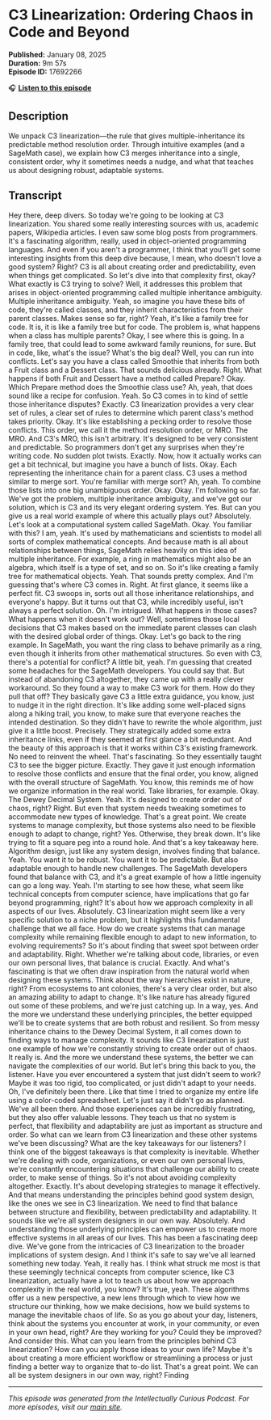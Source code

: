 # C3 Linearization: Ordering Chaos in Code and Beyond

**Published:** January 08, 2025  
**Duration:** 9m 57s  
**Episode ID:** 17692266

🎧 **[Listen to this episode](https://intellectuallycurious.buzzsprout.com/2529712/episodes/17692266-c3-linearization-ordering-chaos-in-code-and-beyond)**

## Description

We unpack C3 linearization—the rule that gives multiple-inheritance its predictable method resolution order. Through intuitive examples (and a SageMath case), we explain how C3 merges inheritance into a single, consistent order, why it sometimes needs a nudge, and what that teaches us about designing robust, adaptable systems.

## Transcript

Hey there, deep divers. So today we're going to be looking at C3 linearization. You shared some really interesting sources with us, academic papers, Wikipedia articles. I even saw some blog posts from programmers. It's a fascinating algorithm, really, used in object-oriented programming languages. And even if you aren't a programmer, I think that you'll get some interesting insights from this deep dive because, I mean, who doesn't love a good system? Right? C3 is all about creating order and predictability, even when things get complicated. So let's dive into that complexity first, okay? What exactly is C3 trying to solve? Well, it addresses this problem that arises in object-oriented programming called multiple inheritance ambiguity. Multiple inheritance ambiguity. Yeah, so imagine you have these bits of code, they're called classes, and they inherit characteristics from their parent classes. Makes sense so far, right? Yeah, it's like a family tree for code. It is, it is like a family tree but for code. The problem is, what happens when a class has multiple parents? Okay, I see where this is going. In a family tree, that could lead to some awkward family reunions, for sure. But in code, like, what's the issue? What's the big deal? Well, you can run into conflicts. Let's say you have a class called Smoothie that inherits from both a Fruit class and a Dessert class. That sounds delicious already. Right. What happens if both Fruit and Dessert have a method called Prepare? Okay. Which Prepare method does the Smoothie class use? Ah, yeah, that does sound like a recipe for confusion. Yeah. So C3 comes in to kind of settle those inheritance disputes? Exactly. C3 linearization provides a very clear set of rules, a clear set of rules to determine which parent class's method takes priority. Okay. It's like establishing a pecking order to resolve those conflicts. This order, we call it the method resolution order, or MRO. The MRO. And C3's MRO, this isn't arbitrary. It's designed to be very consistent and predictable. So programmers don't get any surprises when they're writing code. No sudden plot twists. Exactly. Now, how it actually works can get a bit technical, but imagine you have a bunch of lists. Okay. Each representing the inheritance chain for a parent class. C3 uses a method similar to merge sort. You're familiar with merge sort? Ah, yeah. To combine those lists into one big unambiguous order. Okay. Okay. I'm following so far. We've got the problem, multiple inheritance ambiguity, and we've got our solution, which is C3 and its very elegant ordering system. Yes. But can you give us a real world example of where this actually plays out? Absolutely. Let's look at a computational system called SageMath. Okay. You familiar with this? I am, yeah. It's used by mathematicians and scientists to model all sorts of complex mathematical concepts. And because math is all about relationships between things, SageMath relies heavily on this idea of multiple inheritance. For example, a ring in mathematics might also be an algebra, which itself is a type of set, and so on. So it's like creating a family tree for mathematical objects. Yeah. That sounds pretty complex. And I'm guessing that's where C3 comes in. Right. At first glance, it seems like a perfect fit. C3 swoops in, sorts out all those inheritance relationships, and everyone's happy. But it turns out that C3, while incredibly useful, isn't always a perfect solution. Oh. I'm intrigued. What happens in those cases? What happens when it doesn't work out? Well, sometimes those local decisions that C3 makes based on the immediate parent classes can clash with the desired global order of things. Okay. Let's go back to the ring example. In SageMath, you want the ring class to behave primarily as a ring, even though it inherits from other mathematical structures. So even with C3, there's a potential for conflict? A little bit, yeah. I'm guessing that created some headaches for the SageMath developers. You could say that. But instead of abandoning C3 altogether, they came up with a really clever workaround. So they found a way to make C3 work for them. How do they pull that off? They basically gave C3 a little extra guidance, you know, just to nudge it in the right direction. It's like adding some well-placed signs along a hiking trail, you know, to make sure that everyone reaches the intended destination. So they didn't have to rewrite the whole algorithm, just give it a little boost. Precisely. They strategically added some extra inheritance links, even if they seemed at first glance a bit redundant. And the beauty of this approach is that it works within C3's existing framework. No need to reinvent the wheel. That's fascinating. So they essentially taught C3 to see the bigger picture. Exactly. They gave it just enough information to resolve those conflicts and ensure that the final order, you know, aligned with the overall structure of SageMath. You know, this reminds me of how we organize information in the real world. Take libraries, for example. Okay. The Dewey Decimal System. Yeah. It's designed to create order out of chaos, right? Right. But even that system needs tweaking sometimes to accommodate new types of knowledge. That's a great point. We create systems to manage complexity, but those systems also need to be flexible enough to adapt to change, right? Yes. Otherwise, they break down. It's like trying to fit a square peg into a round hole. And that's a key takeaway here. Algorithm design, just like any system design, involves finding that balance. Yeah. You want it to be robust. You want it to be predictable. But also adaptable enough to handle new challenges. The SageMath developers found that balance with C3, and it's a great example of how a little ingenuity can go a long way. Yeah. I'm starting to see how these, what seem like technical concepts from computer science, have implications that go far beyond programming, right? It's about how we approach complexity in all aspects of our lives. Absolutely. C3 linearization might seem like a very specific solution to a niche problem, but it highlights this fundamental challenge that we all face. How do we create systems that can manage complexity while remaining flexible enough to adapt to new information, to evolving requirements? So it's about finding that sweet spot between order and adaptability. Right. Whether we're talking about code, libraries, or even our own personal lives, that balance is crucial. Exactly. And what's fascinating is that we often draw inspiration from the natural world when designing these systems. Think about the way hierarchies exist in nature, right? From ecosystems to ant colonies, there's a very clear order, but also an amazing ability to adapt to change. It's like nature has already figured out some of these problems, and we're just catching up. In a way, yes. And the more we understand these underlying principles, the better equipped we'll be to create systems that are both robust and resilient. So from messy inheritance chains to the Dewey Decimal System, it all comes down to finding ways to manage complexity. It sounds like C3 linearization is just one example of how we're constantly striving to create order out of chaos. It really is. And the more we understand these systems, the better we can navigate the complexities of our world. But let's bring this back to you, the listener. Have you ever encountered a system that just didn't seem to work? Maybe it was too rigid, too complicated, or just didn't adapt to your needs. Oh, I've definitely been there. Like that time I tried to organize my entire life using a color-coded spreadsheet. Let's just say it didn't go as planned. We've all been there. And those experiences can be incredibly frustrating, but they also offer valuable lessons. They teach us that no system is perfect, that flexibility and adaptability are just as important as structure and order. So what can we learn from C3 linearization and these other systems we've been discussing? What are the key takeaways for our listeners? I think one of the biggest takeaways is that complexity is inevitable. Whether we're dealing with code, organizations, or even our own personal lives, we're constantly encountering situations that challenge our ability to create order, to make sense of things. So it's not about avoiding complexity altogether. Exactly. It's about developing strategies to manage it effectively. And that means understanding the principles behind good system design, like the ones we see in C3 linearization. We need to find that balance between structure and flexibility, between predictability and adaptability. It sounds like we're all system designers in our own way. Absolutely. And understanding those underlying principles can empower us to create more effective systems in all areas of our lives. This has been a fascinating deep dive. We've gone from the intricacies of C3 linearization to the broader implications of system design. And I think it's safe to say we've all learned something new today. Yeah, it really has. I think what struck me most is that these seemingly technical concepts from computer science, like C3 linearization, actually have a lot to teach us about how we approach complexity in the real world, you know? It's true, yeah. These algorithms offer us a new perspective, a new lens through which to view how we structure our thinking, how we make decisions, how we build systems to manage the inevitable chaos of life. So as you go about your day, listeners, think about the systems you encounter at work, in your community, or even in your own head, right? Are they working for you? Could they be improved? And consider this. What can you learn from the principles behind C3 linearization? How can you apply those ideas to your own life? Maybe it's about creating a more efficient workflow or streamlining a process or just finding a better way to organize that to-do list. That's a great point. We can all be system designers in our own way, right? Finding

---
*This episode was generated from the Intellectually Curious Podcast. For more episodes, visit our [main site](https://intellectuallycurious.buzzsprout.com).*
